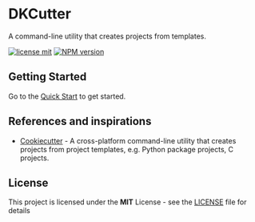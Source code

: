 # DKCutter

A command-line utility that creates projects from templates.

[![license mit](https://img.shields.io/badge/licence-MIT-7c3aed)](https://github.com/ncontiero/dkcutter/blob/main/LICENSE)
[![NPM version][npm-image]][npm-url]

[npm-url]: https://www.npmjs.com/package/dkcutter
[npm-image]: https://img.shields.io/npm/v/dkcutter?color=7c3aed&logoColor=7c3aed

## Getting Started

Go to the [Quick Start](https://dkcutter.ncontiero.com/guide/start/getting-started) to get started.

## References and inspirations

- [Cookiecutter](https://github.com/cookiecutter/cookiecutter) - A cross-platform command-line utility that creates projects from project templates, e.g. Python package projects, C projects.

## License

This project is licensed under the **MIT** License - see the [LICENSE](./LICENSE) file for details

